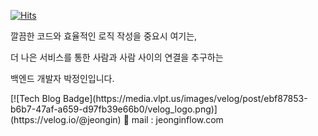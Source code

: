 [![Hits](https://hits.seeyoufarm.com/api/count/incr/badge.svg?url=https%3A%2F%2Fgithub.com%2Fgjbae1212%2Fhit-counter)](https://hits.seeyoufarm.com)

<p>깔끔한 코드와 효율적인 로직 작성을 중요시 여기는,</p> 
<p>더 나은 서비스를 통한 사람과 사람 사이의 연결을 추구하는</p> 
<p>백엔드 개발자 박정인입니다.</p> 
[![Tech Blog Badge](https://media.vlpt.us/images/velog/post/ebf87853-b6b7-47af-a659-d97fb39e66b0/velog_logo.png)](https://velog.io/@jeongin)
🌈 
   mail : jeonginflow.com

<!--
**Jeonginbak/Jeonginbak** is a ✨ _special_ ✨ repository because its `README.md` (this file) appears on your GitHub profile.

Here are some ideas to get you started:

- 🔭 I’m currently working on ...
- 🌱 I’m currently learning ...
- 👯 I’m looking to collaborate on ...
- 🤔 I’m looking for help with ...
- 💬 Ask me about ...
- 📫 How to reach me: ...
- 😄 Pronouns: ...
- ⚡ Fun fact: ...
-->
